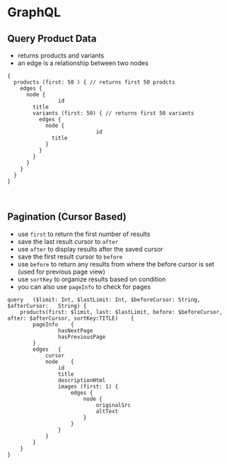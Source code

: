# GraphQL

## Query Product Data
- returns products and variants
- an edge is a relationship between two nodes
```
{
  products (first: 50 ) { // returns first 50 prodcts
    edges {
      node {
				id
        title
        variants (first: 50) { // returns first 50 variants
          edges {
            node {
							id
              title
            }
          }
        }
      }
    }
  }
}
```
<br>

## Pagination (Cursor Based)
- use `first` to return the first number of results
- save the last result cursor to `after`
- use `after` to display results after the saved cursor
- save the first result cursor to `before`
- use `before` to return any results from where the before cursor is set (used for previous page view)
- use `sortKey` to organize results based on condition
- you can also use `pageInfo` to check for pages
```
query	($limit: Int, $lastLimit: Int, $beforeCursor: String,	$afterCursor:	String) {
	products(first:	$limit, last: $lastLimit, before: $beforeCursor, after:	$afterCursor, sortKey:TITLE)	{
		pageInfo	{
				hasNextPage
				hasPreviousPage
		}
		edges	{
			cursor
			node	{
				id
				title
				descriptionHtml
				images (first: 1) {
					edges {
						node {
							originalSrc
							altText
						}
					}
				}
			}
		}
	}
}
```